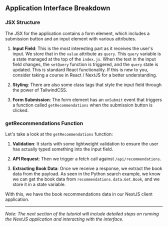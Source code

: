 ## Application Interface Breakdown

### JSX Structure
The JSX for the application contains a form element, which includes a submission button and an input element with various attributes.

1. **Input Field**: This is the most interesting part as it receives the user's input. We store that in the `value` attribute as `query`. This `query` variable is a state managed at the top of the `index.js`. When the text in the input field changes, the `setQuery` function is triggered, and the `query` state is updated. This is standard React functionality. If this is new to you, consider taking a course in React / NextJS for a better understanding.
   
2. **Styling**: There are also some class tags that style the input field through the power of TailwindCSS.

3. **Form Submission**: The form element has an `onSubmit` event that triggers a function called `getRecommendations` when the submission button is clicked.

### getRecommendations Function
Let's take a look at the `getRecommendations` function:

1. **Validation**: It starts with some lightweight validation to ensure the user has actually typed something into the input field.
   
2. **API Request**: Then we trigger a fetch call against `/api/recommendations`.
   
3. **Extracting Book Data**: Once we receive a response, we extract the book data from the payload. As seen in the Python search example, we know we can get the book data from `recommendations.data.Get.Book`, and we store it in a state variable.

With this, we have the book recommendations data in our NextJS client application.

---
*Note: The next section of the tutorial will include detailed steps on running the NextJS application and interacting with the interface.*
